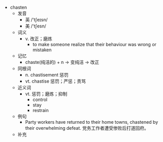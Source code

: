 - chasten
  - 发音
    - 英 /'tʃeɪsn/
    - 美 /'tʃesn/
  - 词义
    - v. 改正；磨炼
      - to make someone realize that their behaviour was wrong or mistaken
  - 记忆
    - chaste(纯洁的) + n → 变纯洁 → 改正
  - 同根词
    - n. chastisement 惩罚
    - vt. chastise 惩罚；严惩；责骂
  - 近义词
    - vt. 惩罚；磨炼；抑制
      - control
      - stay
      - restrain
  - 例句
    - Party workers have returned to their home towns, chastened by their overwhelming defeat. 党务工作者遭受惨败后打道回府。
  - 补充